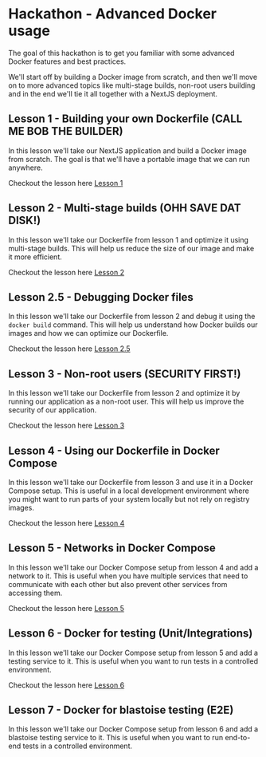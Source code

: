 
# Hackathon - Advanced Docker usage

The goal of this hackathon is to get you familiar with some advanced Docker features and best practices.

We'll start off by building a Docker image from scratch, and then we'll move on to more advanced topics like multi-stage builds, non-root users building and in the end we'll tie it all together with a NextJS deployment.

## Lesson 1 - Building your own Dockerfile (CALL ME BOB THE BUILDER)

In this lesson we'll take our NextJS application and build a Docker image from scratch. The goal is that we'll have a portable image that we can run anywhere.

Checkout the lesson here [Lesson 1](./lesson-1/README.md)

## Lesson 2 - Multi-stage builds (OHH SAVE DAT DISK!)

In this lesson we'll take our Dockerfile from lesson 1 and optimize it using multi-stage builds. This will help us reduce the size of our image and make it more efficient.

Checkout the lesson here [Lesson 2](./lesson-2/README.md)

## Lesson 2.5 - Debugging Docker files

In this lesson we'll take our Dockerfile from lesson 2 and debug it using the `docker build` command. This will help us understand how Docker builds our images and how we can optimize our Dockerfile.

Checkout the lesson here [Lesson 2.5](./lesson-2.5/README.md)

## Lesson 3 - Non-root users (SECURITY FIRST!)

In this lesson we'll take our Dockerfile from lesson 2 and optimize it by running our application as a non-root user. This will help us improve the security of our application.

Checkout the lesson here [Lesson 3](./lesson-3/README.md)


## Lesson 4 - Using our Dockerfile in Docker Compose

In this lesson we'll take our Dockerfile from lesson 3 and use it in a Docker Compose setup. This is useful in a local development environment where you might want to run parts of your system locally but not rely on registry images.

Checkout the lesson here [Lesson 4](./lesson-4/README.md)

## Lesson 5 - Networks in Docker Compose

In this lesson we'll take our Docker Compose setup from lesson 4 and add a network to it. This is useful when you have multiple services that need to communicate with each other but also prevent other services from accessing them.

Checkout the lesson here [Lesson 5](./lesson-5/README.md)

## Lesson 6  - Docker for testing (Unit/Integrations)

In this lesson we'll take our Docker Compose setup from lesson 5 and add a testing service to it. This is useful when you want to run tests in a controlled environment.

Checkout the lesson here [Lesson 6](./lesson-6/README.md)

## Lesson 7 - Docker for blastoise testing (E2E)

In this lesson we'll take our Docker Compose setup from lesson 6 and add a blastoise testing service to it. This is useful when you want to run end-to-end tests in a controlled environment.
